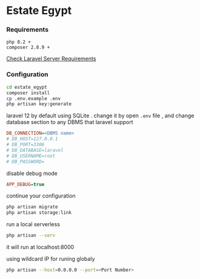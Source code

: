 # Estate Egypt 

###  Requirements 
```
php 8.2 +
composer 2.8.9 + 
```
[Check Laravel Server Requirements]( https://laravel.com/docs/12.x/deployment )

### Configuration 

```bash
cd estate_egypt
composer install
cp .env.example .env
php artisan key:generate
```

laravel 12 by default using SQLite .
change it by open `.env` file , and change database section to any DBMS that laravel support  

```ini
DB_CONNECTION=<DBMS name>
# DB_HOST=127.0.0.1
# DB_PORT=3306
# DB_DATABASE=laravel
# DB_USERNAME=root
# DB_PASSWORD=
```

disable debug mode 

```ini
APP_DEBUG=true
```

continue your configuration

```bash
php artisan migrate
php artisan storage:link
```

run a local serverless 

```bash
php artisan --serv
```
it will run at localhost:8000

using wildcard IP for runing globaly 

```bash
php artisan --host=0.0.0.0 --port=<Port Number>
```
